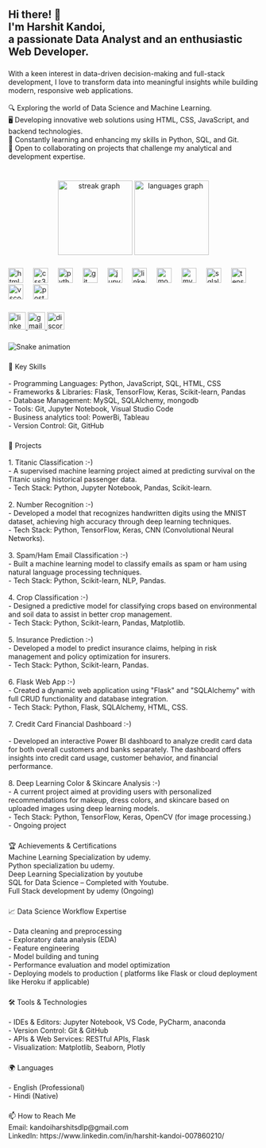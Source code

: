 <h2 align="left">Hi there! 👋<br>I'm Harshit Kandoi,<br>a passionate Data Analyst and an enthusiastic Web Developer.</h2>

###

<p align="left">With a keen interest in data-driven decision-making and full-stack development, I love to transform data into meaningful insights while building modern, responsive web applications.<br><br>🔍 Exploring the world of Data Science and Machine Learning.<br>🖥️ Developing innovative web solutions using HTML, CSS, JavaScript, and backend technologies.<br>🚀 Constantly learning and enhancing my skills in Python, SQL, and Git.<br>🎯 Open to collaborating on projects that challenge my analytical and development expertise.</p>

###

<br clear="both">

<div align="center">
  <img src="https://streak-stats.demolab.com?user=harshit-kandoi&locale=en&mode=daily&theme=dracula&hide_border=false&border_radius=5&date_format=M%20j%5B,%20Y%5D" height="150" alt="streak graph"  />
  <img src="https://github-readme-stats.vercel.app/api/top-langs?username=harshit-kandoi&locale=en&hide_title=false&layout=compact&card_width=320&langs_count=6&theme=dracula&hide_border=false" height="150" alt="languages graph"  />
</div>

###

<div align="left">
  <img src="https://cdn.jsdelivr.net/gh/devicons/devicon/icons/html5/html5-original.svg" height="30" alt="html5 logo"  />
  <img width="12" />
  <img src="https://cdn.jsdelivr.net/gh/devicons/devicon/icons/css3/css3-original.svg" height="30" alt="css3 logo"  />
  <img width="12" />
  <img src="https://cdn.jsdelivr.net/gh/devicons/devicon/icons/python/python-original.svg" height="30" alt="python logo"  />
  <img width="12" />
  <img src="https://cdn.jsdelivr.net/gh/devicons/devicon/icons/git/git-original.svg" height="30" alt="git logo"  />
  <img width="12" />
  <img src="https://cdn.jsdelivr.net/gh/devicons/devicon/icons/jupyter/jupyter-original.svg" height="30" alt="jupyter logo"  />
  <img width="12" />
  <img src="https://cdn.jsdelivr.net/gh/devicons/devicon/icons/linkedin/linkedin-original.svg" height="30" alt="linkedin logo"  />
  <img width="12" />
  <img src="https://cdn.jsdelivr.net/gh/devicons/devicon/icons/mongodb/mongodb-original.svg" height="30" alt="mongodb logo"  />
  <img width="12" />
  <img src="https://cdn.simpleicons.org/mysql/4479A1" height="30" alt="mysql logo"  />
  <img width="12" />
  <img src="https://cdn.jsdelivr.net/gh/devicons/devicon/icons/sqlalchemy/sqlalchemy-original.svg" height="30" alt="sqlalchemy logo"  />
  <img width="12" />
  <img src="https://cdn.jsdelivr.net/gh/devicons/devicon/icons/tensorflow/tensorflow-original.svg" height="30" alt="tensorflow logo"  />
  <img width="12" />
  <img src="https://cdn.jsdelivr.net/gh/devicons/devicon/icons/vscode/vscode-original.svg" height="30" alt="vscode logo"  />
  <img width="12" />
  <img src="https://cdn.jsdelivr.net/gh/devicons/devicon/icons/postgresql/postgresql-original.svg" height="30" alt="postgresql logo"  />
</div>

###

<div align="left">
  <a href="https://www.linkedin.com/in/harshit-kandoi-007860210/" target="_blank">
    <img src="https://img.shields.io/static/v1?message=LinkedIn&logo=linkedin&label=&color=0077B5&logoColor=white&labelColor=&style=for-the-badge" height="35" alt="linkedin logo"  />
  </a>
  <a href="mailto:kandoiharshitsdlp@gmail.com" target="_blank">
    <img src="https://img.shields.io/static/v1?message=Gmail&logo=gmail&label=&color=D14836&logoColor=white&labelColor=&style=for-the-badge" height="35" alt="gmail logo"  />
  </a>
  <a href="https://discord.com/users/harshit_kandoi" target="_blank">
    <img src="https://img.shields.io/static/v1?message=Discord&logo=discord&label=&color=7289DA&logoColor=white&labelColor=&style=for-the-badge" height="35" alt="discord logo"  />
  </a>
</div>

###

<img src="https://raw.githubusercontent.com/harshit-kandoi/harshit-kandoi/output/snake.svg" alt="Snake animation" />

###

<p align="left">🎯 Key Skills<br><br>- Programming Languages: Python, JavaScript, SQL, HTML, CSS<br>- Frameworks & Libraries: Flask, TensorFlow, Keras, Scikit-learn, Pandas<br>- Database Management: MySQL, SQLAlchemy, mongodb<br>- Tools: Git, Jupyter Notebook, Visual Studio Code<br>- Business analytics tool: PowerBi, Tableau<br>- Version Control: Git, GitHub</p>

###

<p align="left">📂 Projects<br><br>1. Titanic Classification :-)<br>   - A supervised machine learning project aimed at predicting survival on the Titanic using historical passenger data.  <br>   - Tech Stack: Python, Jupyter Notebook, Pandas, Scikit-learn.<br><br>2. Number Recognition :-)  <br>   - Developed a model that recognizes handwritten digits using the MNIST dataset, achieving high accuracy through deep learning techniques.  <br>   - Tech Stack: Python, TensorFlow, Keras, CNN (Convolutional Neural Networks).<br><br>3. Spam/Ham Email Classification :-)  <br>   - Built a machine learning model to classify emails as spam or ham using natural language processing techniques.  <br>   - Tech Stack: Python, Scikit-learn, NLP, Pandas.<br><br>4. Crop Classification :-)<br>   - Designed a predictive model for classifying crops based on environmental and soil data to assist in better crop management.  <br>   - Tech Stack: Python, Scikit-learn, Pandas, Matplotlib.<br><br>5. Insurance Prediction :-)  <br>   - Developed a model to predict insurance claims, helping in risk management and policy optimization for insurers.  <br>   - Tech Stack: Python, Scikit-learn, Pandas.<br><br>6. Flask Web App :-)  <br>   - Created a dynamic web application using "Flask" and "SQLAlchemy" with full CRUD functionality and database integration.  <br>   - Tech Stack: Python, Flask, SQLAlchemy, HTML, CSS.<br><br>7. Credit Card Financial Dashboard :-)<br><br>- Developed an interactive Power BI dashboard to analyze credit card data for both overall customers and banks separately. The dashboard offers insights into credit card usage, customer behavior, and financial performance.<br><br>8. Deep Learning Color & Skincare Analysis :-)<br>   - A current project aimed at providing users with personalized recommendations for makeup, dress colors, and skincare based on uploaded images using deep learning models.  <br>   - Tech Stack: Python, TensorFlow, Keras, OpenCV (for image processing.)<br>- Ongoing project</p>

###

<p align="left">🏆 Achievements & Certifications<br>Machine Learning Specialization by udemy.<br>Python specialization bu udemy.<br>Deep Learning Specialization by youtube<br>SQL for Data Science – Completed with Youtube.<br>Full Stack development by udemy (Ongoing)</p>

###

<p align="left">📈 Data Science Workflow Expertise<br><br>- Data cleaning and preprocessing<br>- Exploratory data analysis (EDA)<br>- Feature engineering<br>- Model building and tuning<br>- Performance evaluation and model optimization<br>- Deploying models to production ( platforms like Flask or cloud deployment like Heroku if applicable)</p>

###

<p align="left">🛠️ Tools & Technologies<br><br>- IDEs & Editors: Jupyter Notebook, VS Code, PyCharm, anaconda<br>- Version Control: Git & GitHub<br>- APIs & Web Services: RESTful APIs, Flask<br>- Visualization: Matplotlib, Seaborn, Plotly</p>

###

<p align="left">🌍 Languages<br><br>- English (Professional)<br>- Hindi (Native)</p>

###

<p align="left">📫 How to Reach Me<br>Email: kandoiharshitsdlp@gmail.com<br>LinkedIn: https://www.linkedin.com/in/harshit-kandoi-007860210/</p>

###
